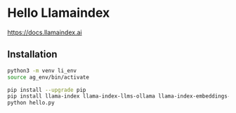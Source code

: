 # Hello Llamaindex

<https://docs.llamaindex.ai>

## Installation

```sh
python3 -m venv li_env
source ag_env/bin/activate

pip install --upgrade pip
pip install llama-index llama-index-llms-ollama llama-index-embeddings-ollama
python hello.py
```

